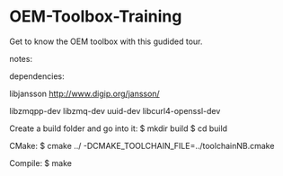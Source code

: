 # OEM-Toolbox-Training
Get to know the OEM toolbox with this gudided tour. 


notes:

dependencies:

libjansson http://www.digip.org/jansson/

libzmqpp-dev
libzmq-dev
uuid-dev
libcurl4-openssl-dev


Create a build folder and go into it:
$ mkdir build
$ cd build

CMake:
$ cmake ../ -DCMAKE_TOOLCHAIN_FILE=../toolchainNB.cmake

Compile:
$ make